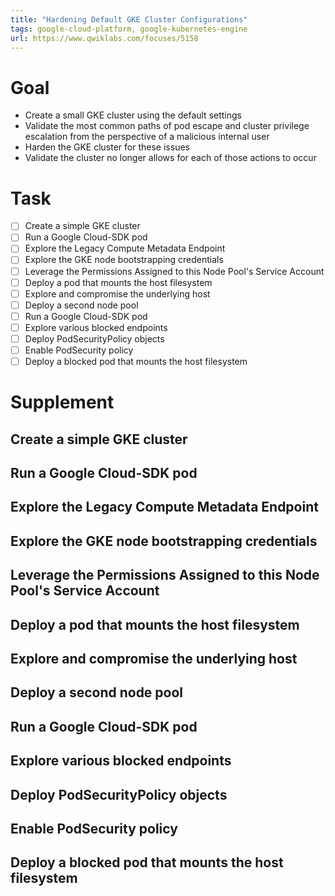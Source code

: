 ```yaml
---
title: "Hardening Default GKE Cluster Configurations"
tags: google-cloud-platform, google-kubernetes-engine
url: https://www.qwiklabs.com/focuses/5158
---
```


# Goal
- Create a small GKE cluster using the default settings
- Validate the most common paths of pod escape and cluster privilege escalation from the perspective of a malicious internal user
- Harden the GKE cluster for these issues
- Validate the cluster no longer allows for each of those actions to occur

# Task
- [ ] Create a simple GKE cluster
- [ ] Run a Google Cloud-SDK pod
- [ ] Explore the Legacy Compute Metadata Endpoint
- [ ] Explore the GKE node bootstrapping credentials
- [ ] Leverage the Permissions Assigned to this Node Pool's Service Account
- [ ] Deploy a pod that mounts the host filesystem
- [ ] Explore and compromise the underlying host
- [ ] Deploy a second node pool
- [ ] Run a Google Cloud-SDK pod
- [ ] Explore various blocked endpoints
- [ ] Deploy PodSecurityPolicy objects
- [ ] Enable PodSecurity policy
- [ ] Deploy a blocked pod that mounts the host filesystem

# Supplement
## Create a simple GKE cluster
## Run a Google Cloud-SDK pod
## Explore the Legacy Compute Metadata Endpoint
## Explore the GKE node bootstrapping credentials
## Leverage the Permissions Assigned to this Node Pool's Service Account
## Deploy a pod that mounts the host filesystem
## Explore and compromise the underlying host
## Deploy a second node pool
## Run a Google Cloud-SDK pod
## Explore various blocked endpoints
## Deploy PodSecurityPolicy objects
## Enable PodSecurity policy
## Deploy a blocked pod that mounts the host filesystem

